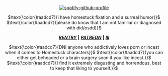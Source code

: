 <div align="center">

[![spotify-github-profile](https://spotify-github-profile.kittinanx.com/api/view?uid=31zagpfr6pvi7t6x6m2d3nsey5fi&cover_image=true&theme=novatorem&show_offline=false&background_color=51767b&interchange=false&bar_color=9cdec8&bar_color_cover=false)](https://github.com/kittinan/spotify-github-profile)
</p>

<p align="center">
$\text{\color{#aadcd7}{i have homestuck fixation and a surreal humor}}$
$\text{\color{#aadcd7}{please do know that I am not familiar or diagnosed with did/osdd}}$
<div align="center">

<div align="center">

 ***[RENTRY](https://rentry.co/sejopi)*** **|** ***[PATREON](https://www.patreon.com/sejopi)*** **|** ***[III](https://arab.org/click-to-help/palestine/)***
</div>


<p align="center">
$\text{\color{#aadcd7}{DNI anyone who addictively loves porn or incest when it comes to Homestuck characters}}$
$\text{\color{#aadcd7}{you can either get beheaded or a brain surgery soon if you like incest.}}$
$\text{\color{#aadcd7}{I find it extremely disgusting and horrendous, best to keep that liking to yourself.}}$
<div align="center">
